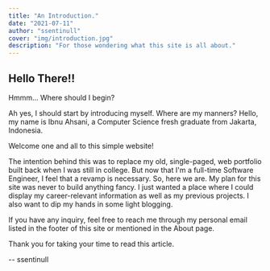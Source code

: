 ```yaml
---
title: "An Introduction."
date: "2021-07-11"
author: "ssentinull"
cover: "img/introduction.jpg"
description: "For those wondering what this site is all about."
---
```


## Hello There!!

Hmmm... Where should I begin?

Ah yes, I should start by introducing myself. Where are my manners? Hello, my name is Ibnu Ahsani, a Computer Science fresh graduate from Jakarta, Indonesia.

Welcome one and all to this simple website!

The intention behind this was to replace my old, single-paged, web portfolio built back when I was still in college. But now that I'm a full-time Software Engineer, I feel that a revamp is necessary. So, here we are. My plan for this site was never to build anything fancy. I just wanted a place where I could display my career-relevant information as well as my previous projects. I also want to dip my hands in some light blogging.

If you have any inquiry, feel free to reach me through my personal email listed in the footer of this site or mentioned in the About page.

Thank you for taking your time to read this article.

-- ssentinull
